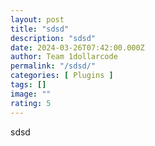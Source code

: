 ```yaml
---
layout: post
title: "sdsd"
description: "sdsd"
date: 2024-03-26T07:42:00.000Z
author: Team 1dollarcode
permalink: "/sdsd/"
categories: [ Plugins ]
tags: []
image: ""
rating: 5
---
```


sdsd